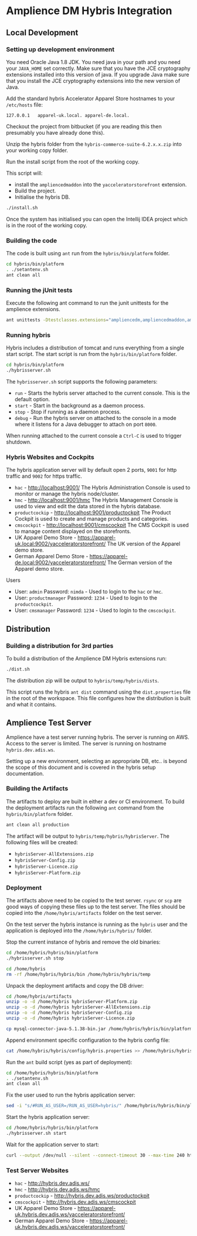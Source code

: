 # Amplience DM Hybris Integration

## Local Development

### Setting up development environment

You need Oracle Java 1.8 JDK. You need java in your path and you need your `JAVA_HOME` set correctly.
Make sure that you have the JCE cryptography extensions installed into this version of java.
If you upgrade Java make sure that you install the JCE cryptography extensions into the new version of Java.

Add the standard hybris Accelerator Apparel Store hostnames to your `/etc/hosts` file:

```
127.0.0.1	apparel-uk.local. apparel-de.local.
```

Checkout the project from bitbucket (if you are reading this then presumably you have already done this).

Unzip the hybris folder from the `hybris-commerce-suite-6.2.x.x.zip` into your working copy folder.

Run the install script from the root of the working copy.

This script will:
* install the `ampliencedmaddon` into the `yacceleratorstorefront` extension.
* Build the project.
* Initialise the hybris DB.

```bash
./install.sh
```

Once the system has initialised you can open the Intellij IDEA project which is in the root of the working copy.


### Building the code

The code is built using `ant` run from the `hybris/bin/platform` folder.

```bash
cd hybris/bin/platform
. ./setantenv.sh
ant clean all
```

### Running the jUnit tests

Execute the following ant command to run the junit unittests for the amplience extensions.

```bash
ant unittests -Dtestclasses.extensions="ampliencedm,ampliencedmaddon,ampliencedmbackoffice,ampliencedmcockpits"
```


### Running hybris

Hybris includes a distribution of tomcat and runs everything from a single start script.
The start script is run from the `hybris/bin/platform` folder.


```bash
cd hybris/bin/platform
./hybrisserver.sh
```

The `hybrisserver.sh` script supports the following parameters:
* `run` - Starts the hybris server attached to the current console. This is the default option.
* `start` - Start in the background as a daemon process.
* `stop` - Stop if running as a daemon process.
* `debug` - Run the hybris server on attached to the console in a mode where it listens for a Java debugger to attach on port `8000`.

When running attached to the current console a `Ctrl-C` is used to trigger shutdown.


### Hybris Websites and Cockpits

The hybris application server will by default open 2 ports, `9001` for http traffic and `9002` for https traffic.

* `hac` - <http://localhost:9001/> The Hybris Administration Console is used to monitor or manage the hybris node/cluster.
* `hmc` - <http://localhost:9001/hmc> The Hybris Management Console is used to view and edit the data stored in the hybris database.
* `productcockip` - <http://localhost:9001/productockpit> The Product Cockpit is used to create and manage products and categories.
* `cmscockpit` - <http://localhost:9001/cmscockpit> The CMS Cockpit is used to manage content displayed on the storefronts.
* UK Apparel Demo Store - <https://apparel-uk.local:9002/yacceleratorstorefront/> The UK version of the Apparel demo store.
* German Apparel Demo Store - <https://apparel-de.local:9002/yacceleratorstorefront/> The German version of the Apparel demo store.

Users

* User: `admin` Password: `nimda` - Used to login to the `hac` or `hmc`.
* User: `productmanager` Password: `1234` - Used to login to the `productcockpit`.
* User: `cmsmanager` Password: `1234` - Used to login to the `cmscockpit`.



## Distribution

### Building a distribution for 3rd parties

To build a distribution of the Amplience DM Hybris extensions run:

```bash
./dist.sh
```

The distribution zip will be output to `hybris/temp/hybris/dists`.

This script runs the hybris `ant dist` command using the `dist.properties` file in the root of the workspace.
This file configures how the distribution is built and what it contains.


## Amplience Test Server

Amplience have a test server running hybris. The server is running on AWS. Access to the server is limited.
The server is running on hostname `hybris.dev.adis.ws`.

Setting up a new environment, selecting an appropriate DB, etc.. is beyond the scope of this document and is covered in the hybris setup documentation.


### Building the Artifacts

The artifacts to deploy are built in either a dev or CI environment.
To build the deployment artifacts run the following `ant` command from the `hybris/bin/platform` folder.

```bash
ant clean all production
```

The artifact will be output to `hybris/temp/hybris/hybrisServer`. The following files will be created:

* `hybrisServer-AllExtensions.zip`
* `hybrisServer-Config.zip`
* `hybrisServer-Licence.zip`
* `hybrisServer-Platform.zip`


### Deployment

The artifacts above need to be copied to the test server. `rsync` or `scp` are good ways of copying these files up to the test server.
The files should be copied into the `/home/hybris/artifacts` folder on the test server.

On the test server the hybris instance is running as the `hybris` user and the application is deployed into the `/home/hybris/hybris/` folder.

Stop the current instance of hybris and remove the old binaries:

```bash
cd /home/hybris/hybris/bin/platform
./hybrisserver.sh stop

cd /home/hybris
rm -rf /home/hybris/hybris/bin /home/hybris/hybris/temp
```

Unpack the deployment artifacts and copy the DB driver:

```bash
cd /home/hybris/artifacts
unzip -o -d /home/hybris hybrisServer-Platform.zip
unzip -o -d /home/hybris hybrisServer-AllExtensions.zip
unzip -o -d /home/hybris hybrisServer-Config.zip
unzip -o -d /home/hybris hybrisServer-Licence.zip

cp mysql-connector-java-5.1.38-bin.jar /home/hybris/hybris/bin/platform/lib/dbdriver/
```

Append environment specific configuration to the hybris config file:

```bash
cat /home/hybris/hybris/config/hybris.properties >> /home/hybris/hybris/config/local.properties
```

Run the `ant` build script (yes as part of deployment):

```bash
cd /home/hybris/hybris/bin/platform
. ./setantenv.sh
ant clean all
```

Fix the user used to run the hybris application server:

```bash
sed -i "s/#RUN_AS_USER=/RUN_AS_USER=hybris/" /home/hybris/hybris/bin/platform/tomcat/bin/wrapper.sh
```

Start the hybris application server:

```bash
cd /home/hybris/hybris/bin/platform
./hybrisserver.sh start
```

Wait for the application server to start:

```bash
curl --output /dev/null --silent --connect-timeout 30 --max-time 240 http://localhost:9001/
```

### Test Server Websites

* `hac` - <http://hybris.dev.adis.ws/>
* `hmc` - <http://hybris.dev.adis.ws/hmc>
* `productcockip` - <http://hybris.dev.adis.ws/productockpit>
* `cmscockpit` - <http://hybris.dev.adis.ws/cmscockpit>
* UK Apparel Demo Store - <https://apparel-uk.hybris.dev.adis.ws/yacceleratorstorefront/>
* German Apparel Demo Store - <https://apparel-uk.hybris.dev.adis.ws/yacceleratorstorefront/>